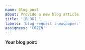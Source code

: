 ```yaml
---
name: Blog post
about: Provide a new blog article
title: '[BLOG] '
labels: 'blog-request :newspaper:'
assignees: 'C0ZEN'
---
```


**Your blog post:**

<!-- You can follow the existing blog posts to have examples here https://sonia-stale-action.vercel.app/blog -->
<!-- You may also want to read first this documentation https://docusaurus.io/docs/blog -->
<!-- For the French translations, you can ask @C0ZEN to translate for you, no problem! -->
